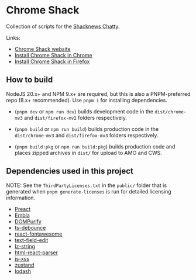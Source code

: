 # Chrome Shack

Collection of scripts for the [Shacknews Chatty](https://www.shacknews.com/chatty).

Links:

- [Chrome Shack website](http://adam.hughes.cc/shack/chromeshack/)
- [Install Chrome Shack in Chrome](https://chrome.google.com/webstore/detail/chrome-shack/mcnpepegfcikofcogenpncheiohblnpp?hl=en)
- [Install Chrome Shack in Firefox](https://addons.mozilla.org/en-US/firefox/addon/chromeshack/)

## How to build

NodeJS 20.x+ and NPM 9.x+ are required, but this is also a PNPM-preferred repo (8.x+ recommended). Use `pnpm i` for installing dependencies.

- (`pnpm dev` or `npm run dev`) builds development code in the `dist/chrome-mv3` and `dist/firefox-mv2` folders respectively.

- (`pnpm build` or `npm run build`) builds production code in the `dist/chrome-mv3` and `dist/firefox-mv3` folders respectively.

- (`pnpm build:pkg` or `npm run build:pkg`) builds production code and places zipped archives in `dist/` for upload to AMO and CWS.

## Dependencies used in this project

NOTE: See the `ThirdPartyLicenses.txt` in the `public/` folder that is generated when `pnpm generate-licenses` is run for detailed licensing information.

- [Preact](https://github.com/preactjs/preact)
- [Embla](https://github.com/davidcetinkaya/embla-carousel)
- [DOMPurify](https://github.com/cure53/DOMPurify)
- [ts-debounce](https://github.com/chodorowicz/ts-debounce)
- [react-fontawesome](https://github.com/FortAwesome/react-fontawesome)
- [text-field-edit](https://github.com/fregante/text-field-edit)
- [lz-string](https://github.com/pieroxy/lz-string)
- [html-react-parser](https://github.com/remarkablemark/html-react-parser)
- [js-xss](https://github.com/leizongmin/js-xss)
- [zustand](https://github.com/pmndrs/zustand)
- [lodash](https://github.com/lodash/lodash)
